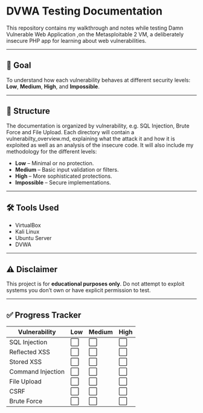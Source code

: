 # DVWA Testing Documentation

This repository contains my walkthrough and notes while testing Damn Vulnerable Web Application ,on the Metasploitable 2 VM, a deliberately insecure PHP app for learning about web vulnerabilities.

---

## 🎯 Goal
To understand how each vulnerability behaves at different security levels: **Low**, **Medium**, **High**, and **Impossible**.

---

## 📂 Structure

The documentation is organized by vulnerability, e.g. SQL Injection, Brute Force and File Upload. Each directory will contain a vulnerabilty_overview.md, explaining what the attack it and how it is exploited as well as an analysis of the insecure code. It will also include my methodology for the different levels:

- **Low** – Minimal or no protection.
- **Medium** – Basic input validation or filters.
- **High** – More sophisticated protections.
- **Impossible** – Secure implementations.

---

## 🛠 Tools Used
- VirtualBox
- Kali Linux 
- Ubuntu Server 
- DVWA 

---

## ⚠️ Disclaimer

This project is for **educational purposes only**. Do not attempt to exploit systems you don’t own or have explicit permission to test.

--- 

## ✅ Progress Tracker

| Vulnerability     | Low | Medium | High |
|-------------------|-----|--------|------|
| SQL Injection     | ⬜  | ⬜     | ⬜   |
| Reflected XSS     | ⬜  | ⬜     | ⬜   |
| Stored XSS        | ⬜  | ⬜     | ⬜   |
| Command Injection | ⬜  | ⬜     | ⬜   |
| File Upload       | ⬜  | ⬜     | ⬜   |
| CSRF              | ⬜  | ⬜     | ⬜   |
| Brute Force       | ⬜  | ⬜     | ⬜   |
